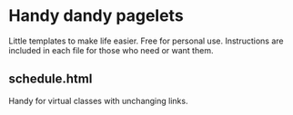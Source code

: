 # Handy dandy pagelets
Little templates to make life easier. Free for personal use. Instructions are included in each file for those who need or want them.

## schedule.html
Handy for virtual classes with unchanging links.